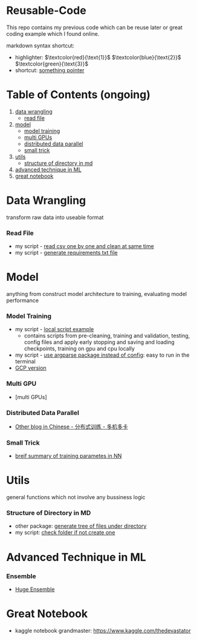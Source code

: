 # Reusable-Code
This repo contains my previous code which can be reuse later or great coding example which I found online.

markdown syntax shortcut:
- highlighter:
$`\textcolor{red}{\text{1}}`$ 
$`\textcolor{blue}{\text{2}}`$ 
$`\textcolor{green}{\text{3}}`$
- shortcut:
<a id='tag'></a> [something pointer](#tag)

# Table of Contents (ongoing)
1. [data wrangling](#dw)
      - [read file](#rf)
3. [model](#model)
      - [model training](#mt)
      - [multi GPUs](#mgpu)
      - [distributed data parallel](#ddp)
      - [small trick](#st)
5. [utils](#utils)
      - [structure of directory in md](#sodim)
7. [advanced technique in ML](#atim)
8. [great notebook](#gn)

# Data Wrangling
<a id='dw'></a>
transform raw data into useable format
### Read File
<a id='rf'></a>
- my script - [read csv one by one and clean at same time](https://github.com/tinghe14/Reusable-Code/blob/ab1f36b3db68cadbfe04f88b88bda2471168c743/Data%20Wrangling/Read%20File/0.py)
- my script - [generate requirements txt file](https://github.com/tinghe14/Reusable-Code/blob/61768a95e5cd9a65bbd757addd676725803607ed/Data%20Wrangling/Make%20Req%20File/0.py)

# Model
<a id='model'></a>
anything from construct model architecture to training, evaluating model performance
### Model Training
<a id='mt'></a>
- my script - [local script example](https://github.com/tinghe14/Reusable-Code/blob/5c5840f6193a6bc7046cc25af9053d582660eabe/Model/Model%20Training/%20Local%20Script/README.md)
  - contains scripts from pre-cleaning, training and validation, testing, config files and apply early stopping and saving and loading checkpoints, training on gpu and cpu locally
- my script - [use argparse package instead of config](https://github.com/tinghe14/Reusable-Code/blob/98412eaa26c154bcdf55ed3c0a9d2301b376e22a/Model/Model%20Training/trainer/task.py): easy to run in the terminal
- [GCP version]()
### Multi GPU
<a id='mgpu'></a>
- [multi GPUs]
### Distributed Data Parallel
<a id='ddp'></a>
- [Other blog in Chinese - 分布式训练 - 多机多卡](https://blog.csdn.net/love1005lin/article/details/116456422)
### Small Trick
<a id='st'></a>
- [breif summary of training parametes in NN](https://github.com/tinghe14/Reusable-Code/blob/4c06afe57e9c0eb50344ed9424c083142da1b66f/Model/Model%20Construction/0.py)

# Utils
<a id='utils'></a>
general functions which not involve any bussiness logic
### Structure of Directory in MD
<a id='sodim'></a>
- other package: [generate tree of files under directory](https://github.com/michalbe/md-file-tree)
- my script: [check folder if not create one](https://github.com/tinghe14/Reusable-Code/blob/adecc22f023297997937c0e828aa71e6002fdd65/Data%20Wrangling/Make%20Dic/0.py)

# Advanced Technique in ML
### Ensemble 
- [Huge Ensemble](https://www.kaggle.com/code/thedevastator/huge-ensemble)

# Great Notebook
- kaggle notebook grandmaster: https://www.kaggle.com/thedevastator

<!---
https://www.1point3acres.com/bbs/thread-997815-1-1.html
- 现在市场上有好多找做LLM背景人的坑。
我好奇这样背景的人和普通做NLP的人有什么主要的差异吗？
例如我这样的水货背景
- 3年前搞过一点NLP，会做常见的一些task（分类、问答、翻译什么的）。最近几年的进展都没怎么跟了。
- 明白古早版本的bert，transformer，gpt都是怎么工作的。
- 知道language model是怎么弄出来的（large的没碰过）
- 知道多机多卡的训练怎么写
- 会用一些已有推理框架onnx，tensorrt什么的捣鼓捣鼓模型上线
我可以大言不惭的说自己也是LLM背景的人吗？还是会被打回原型？
可能lz的能力能应付大多数工作了，但不足以在众多简历中被选出来，因为这些东西很多人都会。属实，感觉自己只能算个民科。研究方面完全没碰过。
很好的讨论，现在的公司精得很，感觉有没有百亿到千亿param 模型的实战的经验很容易就能在面试中看出来，在lz的基础上分享一些最近半年和相关资方打交道感受到的他们的期望和standard：
- 3年前搞过一点NLP，会做常见的一些task（分类、问答、翻译什么的）。最近几年的进展都没怎么跟了。
  --是否知道用10B以上LLM怎样便宜又有效的实现这些应用，LLM+RLHF/prompt engineering相比传统bert做基础任务有怎样的pros cons，怎样增强robustness/fairness
- 明白古早版本的bert，transformer，gpt都是怎么工作的
   --是否能在面试时不查api的情况下半小时pytorch/tf手撸朴素的bert/gpt实现 从 tokenizaiton/embedding/self attention and ffn 到beam search?
- 知道language model是怎么弄出来的（large的没碰过）
  --千亿规模模型训练都有哪些坑，数据清洗去重有哪些坑和调优技巧？怎么通过各种training dynamics的参数寻找适合的训练参数和训练早期发现不适合的模型参数？
- 知道多机多卡的训练怎么写.
   --megatron实现代码是否熟悉，知道如何修改？pipeline/tensor/data parallelism各项参数应该如何配置
- 会用一些已有推理框架onnx，tensorrt什么的捣鼓捣鼓模型上线
  --onnx/tensorrt/triton/pytorch2.0/deepspeed/fastertransformer用来部署百亿以上模型各有什么坑，如果需要4bit、8bit部署怎样为这些还不支持int8/int4实现相应的cuda kernel并调优超过cublas的水平？
可能他们进的早，我最近面openai和anthropic一类的公司 被问的比刚才列的还深
哎 确实有些面试造火箭的感觉 谁让现在这领域卷呢 不过倒也不用都精通，在一个方面比较专，其他方面能说出一些思考就行
我觉得偏工程的关心也没那么多
除了那几个Transformer的model外 (可以去Huggingface看) 也就是deepspeed zero了 ..... 我只会用data parallel 最多搞30-40B model 需要model/pipeline parallel 我也不知道哪个好
偏研究的东西就比较多了 最好还是经常看论文
比如比较新的positional encoding -> alibi / rotary 这种 会被考到
- 怎么说呢，比 LZ 水的搞 LLM 的人也有，比 LZ 强的面试进不去的也有。
- LZ 是想去搞 LLM，或者说是想去 OpenAI/Google Bard 这种吗？如果不是下面的建议不用看。
- 建议 LZ 跳出学生思维：不是我会这个技术，我就能去搞。
- 想明白这一点：你能为别人贡献什么，别人为什么需要你？
--->
